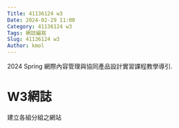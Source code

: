 ```yaml
---
Title: 41136124 w3
Date: 2024-02-29 11:00
Category: 41136124 w3
Tags: 網誌編寫
Slug: 41136124 w3
Author: kmol
---
```


2024 Spring 網際內容管理與協同產品設計實習課程教學導引.

<!-- PELICAN_END_SUMMARY -->

# W3網誌
建立各組分組之網站
